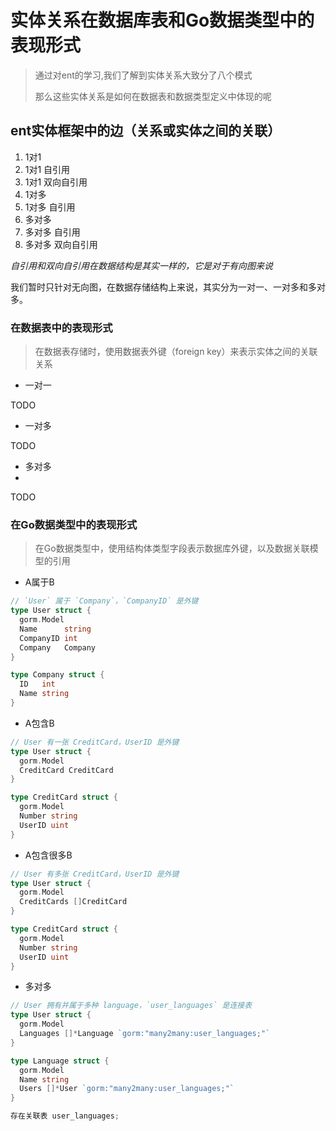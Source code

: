 # 实体关系在数据库表和Go数据类型中的表现形式

> 通过对ent的学习,我们了解到实体关系大致分了八个模式
> 
> 那么这些实体关系是如何在数据表和数据类型定义中体现的呢

## ent实体框架中的边（关系或实体之间的关联）

1. 1对1 
2. 1对1 自引用
3. 1对1 双向自引用
4. 1对多 
5. 1对多 自引用
6. 多对多
7. 多对多 自引用
8. 多对多 双向自引用

*自引用和双向自引用在数据结构是其实一样的，它是对于有向图来说*

我们暂时只针对无向图，在数据存储结构上来说，其实分为一对一、一对多和多对多。

### 在数据表中的表现形式

> 在数据表存储时，使用数据表外键（foreign key）来表示实体之间的关联关系

- 一对一

TODO

- 一对多

TODO

- 多对多
- 
TODO

### 在Go数据类型中的表现形式

> 在Go数据类型中，使用结构体类型字段表示数据库外键，以及数据关联模型的引用

- A属于B
 
```go
// `User` 属于 `Company`，`CompanyID` 是外键
type User struct {
  gorm.Model
  Name      string
  CompanyID int
  Company   Company
}

type Company struct {
  ID   int
  Name string
}
```

- A包含B

```go
// User 有一张 CreditCard，UserID 是外键
type User struct {
  gorm.Model
  CreditCard CreditCard
}

type CreditCard struct {
  gorm.Model
  Number string
  UserID uint
}

```

- A包含很多B

```go
// User 有多张 CreditCard，UserID 是外键
type User struct {
  gorm.Model
  CreditCards []CreditCard
}

type CreditCard struct {
  gorm.Model
  Number string
  UserID uint
}
```

- 多对多

```go
// User 拥有并属于多种 language，`user_languages` 是连接表
type User struct {
  gorm.Model
  Languages []*Language `gorm:"many2many:user_languages;"`
}

type Language struct {
  gorm.Model
  Name string
  Users []*User `gorm:"many2many:user_languages;"`
}

存在关联表 user_languages;
```
